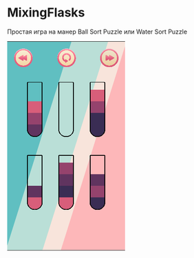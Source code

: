 # MixingFlasks
Простая игра на манер Ball Sort Puzzle или Water Sort Puzzle

![Пример](https://github.com/1kvin/MixingFlasks/raw/main/Example.png)